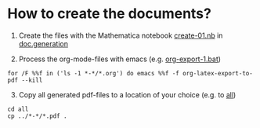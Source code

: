 # How to create the documents?

1. Create the files with the Mathematica notebook [create-01.nb](../doc.generation/create-01.nb) in [doc.generation](../doc.generation)

2. Process the org-mode-files with emacs (e.g. [org-export-1.bat](./org-export-1.bat))
  
  ```{bash}
  for /F %%f in ('ls -1 *-*/*.org') do emacs %%f -f org-latex-export-to-pdf --kill
  ```

3. Copy all generated pdf-files to a location of your choice (e.g. to [all](./all))

  ```{bash}
  cd all
  cp ../*-*/*.pdf .
  ```
